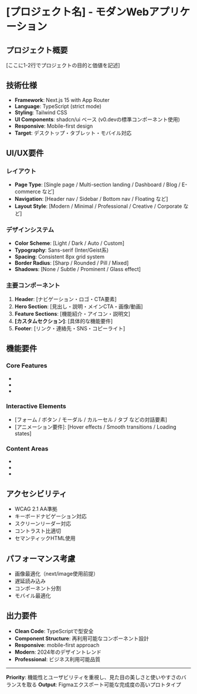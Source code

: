 # [プロジェクト名] - モダンWebアプリケーション

## プロジェクト概要
[ここに1-2行でプロジェクトの目的と価値を記述]

## 技術仕様
- **Framework**: Next.js 15 with App Router
- **Language**: TypeScript (strict mode)
- **Styling**: Tailwind CSS
- **UI Components**: shadcn/ui ベース (v0.devの標準コンポーネント使用)
- **Responsive**: Mobile-first design
- **Target**: デスクトップ・タブレット・モバイル対応

## UI/UX要件

### レイアウト
- **Page Type**: [Single page / Multi-section landing / Dashboard / Blog / E-commerce など]
- **Navigation**: [Header nav / Sidebar / Bottom nav / Floating など]
- **Layout Style**: [Modern / Minimal / Professional / Creative / Corporate など]

### デザインシステム
- **Color Scheme**: [Light / Dark / Auto / Custom]
- **Typography**: Sans-serif (Inter/Geist系)
- **Spacing**: Consistent 8px grid system
- **Border Radius**: [Sharp / Rounded / Pill / Mixed]
- **Shadows**: [None / Subtle / Prominent / Glass effect]

### 主要コンポーネント
1. **Header**: [ナビゲーション・ロゴ・CTA要素]
2. **Hero Section**: [見出し・説明・メインCTA・画像/動画]
3. **Feature Sections**: [機能紹介・アイコン・説明文]
4. **[カスタムセクション]**: [具体的な機能要件]
5. **Footer**: [リンク・連絡先・SNS・コピーライト]

## 機能要件

### Core Features
- [メイン機能1]: [具体的な説明]
- [メイン機能2]: [具体的な説明]
- [メイン機能3]: [具体的な説明]

### Interactive Elements
- [フォーム / ボタン / モーダル / カルーセル / タブ などの対話要素]
- [アニメーション要件]: [Hover effects / Smooth transitions / Loading states]

### Content Areas
- [テキストコンテンツ]: [見出し・段落・リスト形式]
- [メディアコンテンツ]: [画像・アイコン・動画プレースホルダー]
- [データ表示]: [テーブル・カード・グリッド・リスト形式]

## アクセシビリティ
- WCAG 2.1 AA準拠
- キーボードナビゲーション対応
- スクリーンリーダー対応
- コントラスト比適切
- セマンティックHTML使用

## パフォーマンス考慮
- 画像最適化（next/image使用前提）
- 遅延読み込み
- コンポーネント分割
- モバイル最適化

## 出力要件
- **Clean Code**: TypeScriptで型安全
- **Component Structure**: 再利用可能なコンポーネント設計
- **Responsive**: mobile-first approach
- **Modern**: 2024年のデザイントレンド
- **Professional**: ビジネス利用可能品質

---

**Priority**: 機能性とユーザビリティを重視し、見た目の美しさと使いやすさのバランスを取る
**Output**: Figmaエクスポート可能な完成度の高いプロトタイプ
